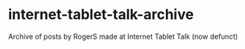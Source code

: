 # internet-tablet-talk-archive
Archive of posts by RogerS made at Internet Tablet Talk (now defunct)
